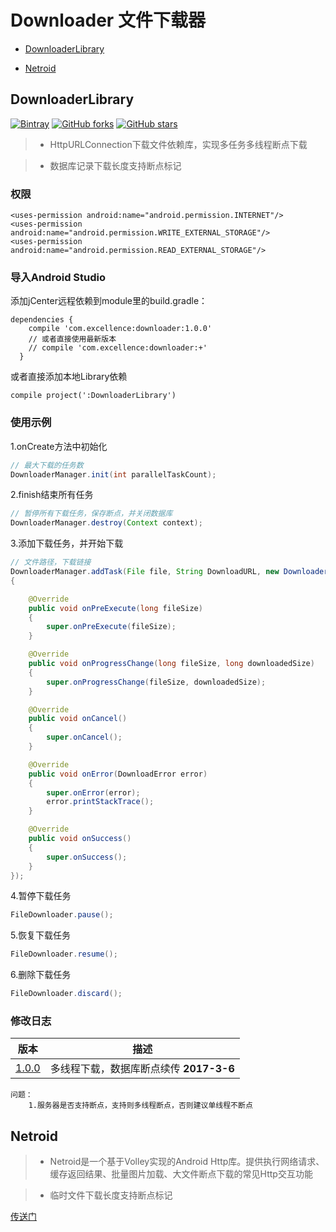 # Downloader 文件下载器

* [DownloaderLibrary](#DownloaderLibrary)

* [Netroid](#Netroid)

DownloaderLibrary<a name="DownloaderLibrary">
----------------------------
[![Bintray][icon_Bintray]][Bintray]
[![GitHub forks][icon_forks]][forks]
[![GitHub stars][icon_stars]][stars]

> - HttpURLConnection下载文件依赖库，实现多任务多线程断点下载

> - 数据库记录下载长度支持断点标记

### 权限
```
<uses-permission android:name="android.permission.INTERNET"/>
<uses-permission android:name="android.permission.WRITE_EXTERNAL_STORAGE"/>
<uses-permission android:name="android.permission.READ_EXTERNAL_STORAGE"/>
```

### 导入Android Studio
添加jCenter远程依赖到module里的build.gradle：
```
dependencies {
    compile 'com.excellence:downloader:1.0.0'
    // 或者直接使用最新版本
    // compile 'com.excellence:downloader:+'
  }
```
或者直接添加本地Library依赖
```
compile project(':DownloaderLibrary')
```


### 使用示例
1.onCreate方法中初始化
```java
// 最大下载的任务数
DownloaderManager.init(int parallelTaskCount);
```
2.finish结束所有任务
```java
// 暂停所有下载任务，保存断点，并关闭数据库
DownloaderManager.destroy(Context context);
```
3.添加下载任务，并开始下载
```java
// 文件路径，下载链接
DownloaderManager.addTask(File file, String DownloadURL, new DownloaderListener()
{

    @Override
    public void onPreExecute(long fileSize)
    {
        super.onPreExecute(fileSize);
    }

    @Override
    public void onProgressChange(long fileSize, long downloadedSize)
    {
        super.onProgressChange(fileSize, downloadedSize);
    }

    @Override
    public void onCancel()
    {
        super.onCancel();
    }

    @Override
    public void onError(DownloadError error)
    {
        super.onError(error);
        error.printStackTrace();
    }

    @Override
    public void onSuccess()
    {
        super.onSuccess();
    }
});
```
4.暂停下载任务
```java
FileDownloader.pause();
```
5.恢复下载任务
```java
FileDownloader.resume();
```
6.删除下载任务
```java
FileDownloader.discard();
```

### 修改日志
|         版本         |         描述         |
| ------------------- | ------------------- |
| [1.0.0][DownloadLibrary1.0.0] | 多线程下载，数据库断点续传  **2017-3-6** |

```
问题：
    1.服务器是否支持断点，支持则多线程断点，否则建议单线程不断点
```


Netroid<a name="Netroid">
-------------------------
> - Netroid是一个基于Volley实现的Android Http库。提供执行网络请求、缓存返回结果、批量图片加载、大文件断点下载的常见Http交互功能

> - 临时文件下载长度支持断点标记

[传送门][NetroidLibrary]


<!-- 网站链接 -->
[Bintray]:https://bintray.com/veizhang/maven/downloader "Bintray"
[forks]:https://github.com/VeiZhang/Downloader/network/members
[stars]:https://github.com/VeiZhang/Downloader/stargazers
[NetroidLibrary]:http://netroid.cn/

<!-- 图片链接 -->
[icon_Bintray]:https://img.shields.io/badge/Bintray-v1.0.0-brightgreen.svg
[icon_forks]:https://img.shields.io/github/forks/VeiZhang/Downloader.svg?style=social
[icon_stars]:https://img.shields.io/github/stars/VeiZhang/Downloader.svg?style=social

<!-- 版本 -->
[DownloadLibrary1.0.0]:https://bintray.com/veizhang/maven/downloader/1.0.0
